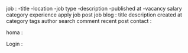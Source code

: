 job :
    -title
    -location
    -job type
    -description
    -published at
    -vacancy
    salary
    category
    experience
    apply job
    post job
blog :
    title
    description
    created at
    category
    tags
    author
    search
    comment
    recent post
contact :

homa :

Login :